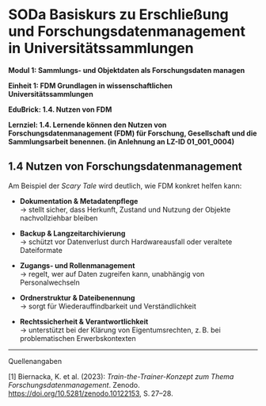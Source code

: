 <!--
*titel:
*author:in/urheber:in: Rebekka Reichert
orcid: https://orcid.org/0009-0006-8283-3234
email: SODa@sammlungen.io
*lizenz: cc by
lizenzlink: https://creativecommons.org/
*persistenter OER link: 
language: DE
version:  v1
beschreibung: 
format: SODaBasiskurs Workshop 
modultitel: Sammlungs- und Objektdaten als Forschungsdaten managen
modul: Modul 1
einheitstitel: Relevanz von FDM
einheit: Einheit 4
lernziel: Lernende können den Nutzen von Forschungsdatenmanagement (FDM) für Forschung, Gesellschaft und die Sammlungsarbeit benennen
LZ-ID: In Anlehnung an LZ-ID_01_001_004
baustein: Baustein1.4
zielgruppe: https://zenodo.org/records/15574575
gestaltungsprinzip: Problemorientiertes Lernen und Peer Learning
keywords: ???
erstellungsdatum: 

technische metadaten:
medientyp: text
dateiformat: .md
dauer: 
größe:
software: Web
icon: https://raw.githubusercontent.com/chastik/SODa-Basiskurs/main/img/SODa-Logo_full.svg
icon: https://github.com/chastik/SODa-Basiskurs/blob/main/img/SODa-Logo_full.svg


link:    https://raw.githubusercontent.com/chastik/SODa-Basiskurs/refs/heads/main/soda.css

--> 

# SODa Basiskurs zu Erschließung und Forschungsdatenmanagement in Universitätssammlungen

**Modul 1: Sammlungs- und Objektdaten als Forschungsdaten managen**

**Einheit 1: FDM Grundlagen in wissenschaftlichen Universitätssammlungen**

**EduBrick: 1.4. Nutzen von FDM**

**Lernziel: 1.4. Lernende können den Nutzen von Forschungsdatenmanagement (FDM) für Forschung, Gesellschaft und die Sammlungsarbeit benennen. (in Anlehnung an LZ-ID 01_001_0004)**

## 1.4 Nutzen von Forschungsdatenmanagement

Am Beispiel der *Scary Tale* wird deutlich, wie FDM konkret helfen kann:

- **Dokumentation & Metadatenpflege**  
  → stellt sicher, dass Herkunft, Zustand und Nutzung der Objekte nachvollziehbar bleiben

- **Backup & Langzeitarchivierung**  
  → schützt vor Datenverlust durch Hardwareausfall oder veraltete Dateiformate

- **Zugangs- und Rollenmanagement**  
  → regelt, wer auf Daten zugreifen kann, unabhängig von Personalwechseln

- **Ordnerstruktur & Dateibenennung**  
  → sorgt für Wiederauffindbarkeit und Verständlichkeit

- **Rechtssicherheit & Verantwortlichkeit**  
  → unterstützt bei der Klärung von Eigentumsrechten, z. B. bei problematischen Erwerbskontexten



-----------
Quellenangaben

[1] Biernacka, K. et al. (2023): *Train-the-Trainer-Konzept zum Thema Forschungsdatenmanagement*. Zenodo. https://doi.org/10.5281/zenodo.10122153, S. 27–28.
